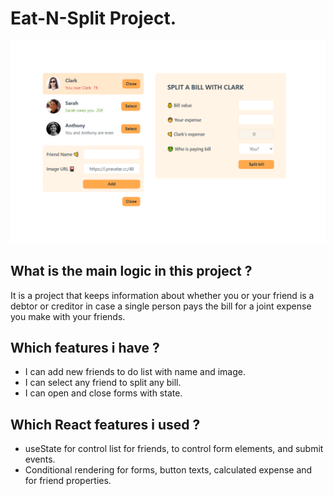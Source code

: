 # Eat-N-Split Project.

![React-Eat-N-Split](src/eat-n-split.png)

## What is the main logic in this project ?

<p>It is a project that keeps information about whether you or your friend is a debtor or creditor in case a single person pays the bill for a joint expense you make with your friends.</p>

## Which features i have ?

- I can add new friends to do list with name and image.
- I can select any friend to split any bill.
- I can open and close forms with state.

## Which **React** features i used ?

- useState for control list for friends, to control form elements, and submit events.
- Conditional rendering for forms, button texts, calculated expense and for friend properties.
